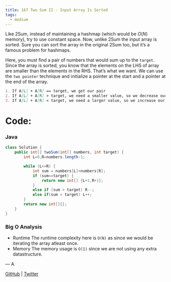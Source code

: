 ```yaml
---
title: 167 Two Sum II - Input Array Is Sorted
tags:
  - medium
---
```


Like 2Sum, instead of maintaining a hashmap (which would be $O(N)$ memory), try to use constant space. Now, unlike 2Sum the input array is sorted. Sure you can sort the array in the original 2Sum too, but it’s a famous problem for hashmaps.

Here, you must find a pair of numbers that would sum up to the `target`. Since the array is sorted, you know that the elements on the LHS of array are smaller than the elements in the RHS. That’s what we want. We can use the `two pointer` technique and initialize a pointer at the start and a pointer at the end of the array.

```markdown
1. If A[L] + A[R] == target, we got our pair
2. If A[L] + A[R] > target, we need a smaller value, so we decrease our R
3. If A[L] + A[R] < target, we need a larger value, so we increase our L
```

# Code:

### Java

```java
class Solution {
    public int[] twoSum(int[] numbers, int target) {
        int L=0,R=numbers.length-1;

        while (L<=R) {
            int sum = numbers[L]+numbers[R];
            if (sum==target) {
                return new int[] {L+1,R+1};
            }
            else if (sum > target) R--;
            else if(sum < target) L++;
        }
        return new int[]{};
    }
}
```

### Big O Analysis

- Runtime
  The runtime complexity here is `O(N)` as since we would be iterating the array atleast once.
- Memory
  The memory usage is `O(1)` since we are not using any extra datastructure.

— A

[GitHub](https://github.com/athkdev) | [Twitter](https://twitter.com/athkdev)
